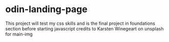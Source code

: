 # odin-landing-page
This project will test my css skills and is the final project in foundations section before starting javascript
credits to Karsten Winegeart on unsplash for main-img
